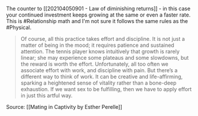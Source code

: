 The counter to [[202104050901 - Law of diminishing returns]] - in this case your continued investment keeps growing at the same or even a faster rate. This is #Relationship math and I'm not sure it follows the same rules as the #Physical. 

> Of course, all this practice takes effort and discipline. It is not just a matter of being in the mood; it requires patience and sustained attention. The tennis player knows intuitively that growth is rarely linear; she may experience some plateaus and some slowdowns, but the reward is worth the effort. Unfortunately, all too often we associate effort with work, and discipline with pain. But there’s a different way to think of work. It can be creative and life-affirming, sparking a heightened sense of vitality rather than a bone-deep exhaustion. If we want sex to be fulfilling, then we have to apply effort in just this artful way.

Source: [[Mating in Captivity by Esther Perelle]]